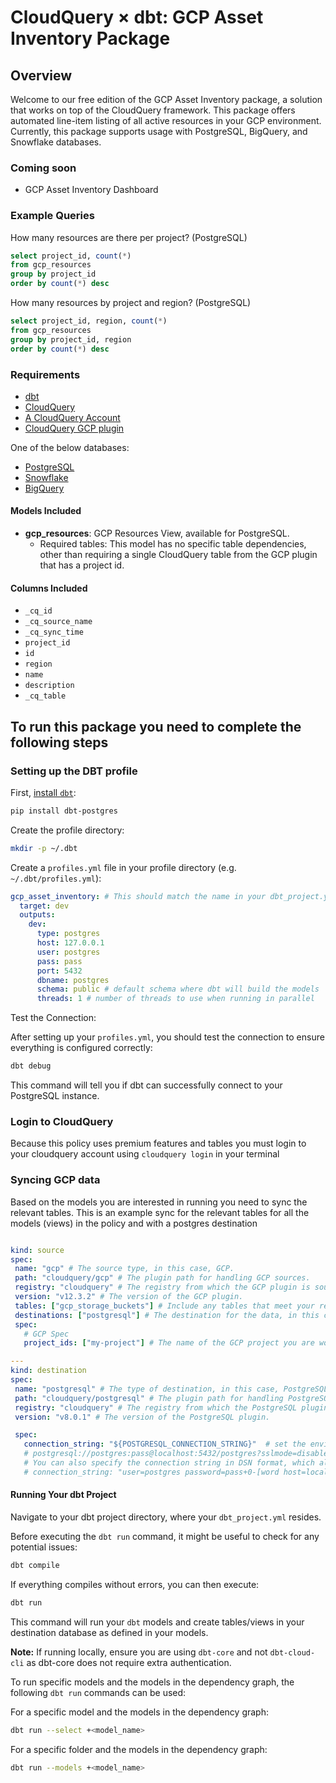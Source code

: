 # CloudQuery &times; dbt: GCP Asset Inventory Package
## Overview

Welcome to our free edition of the GCP Asset Inventory package, a solution that works on top of the CloudQuery framework. This package offers automated line-item listing of all active resources in your GCP environment. Currently, this package supports usage with PostgreSQL, BigQuery, and Snowflake databases. 

### Coming soon
- GCP Asset Inventory Dashboard

### Example Queries

How many resources are there per project? (PostgreSQL)
```sql
select project_id, count(*)
from gcp_resources
group by project_id
order by count(*) desc
```

How many resources by project and region? (PostgreSQL)
```sql
select project_id, region, count(*)
from gcp_resources
group by project_id, region
order by count(*) desc
```

### Requirements

- [dbt](https://docs.getdbt.com/docs/core/pip-install)
- [CloudQuery](https://www.cloudquery.io/docs/quickstart)
- [A CloudQuery Account](https://www.cloudquery.io/auth/register)
- [CloudQuery GCP plugin](https://hub.cloudquery.io/plugins/source/cloudquery/gcp)
 
One of the below databases:

- [PostgreSQL](https://hub.cloudquery.io/plugins/destination/cloudquery/postgresql)
- [Snowflake](https://hub.cloudquery.io/plugins/destination/cloudquery/snowflake)
- [BigQuery](https://hub.cloudquery.io/plugins/destination/cloudquery/bigquery)

#### Models Included

- **gcp_resources**: GCP Resources View, available for PostgreSQL.
  - Required tables: This model has no specific table dependencies, other than requiring a single CloudQuery table from the GCP plugin that has a project id. 

#### Columns Included

- `_cq_id`
- `_cq_source_name`
- `_cq_sync_time`
- `project_id`
- `id`
- `region`
- `name`
- `description`
- `_cq_table`

## To run this package you need to complete the following steps

### Setting up the DBT profile
First, [install `dbt`](https://docs.getdbt.com/docs/core/pip-install):
```bash
pip install dbt-postgres
```

Create the profile directory:

```bash
mkdir -p ~/.dbt
```

Create a `profiles.yml` file in your profile directory (e.g. `~/.dbt/profiles.yml`):

```yaml
gcp_asset_inventory: # This should match the name in your dbt_project.yml
  target: dev
  outputs:
    dev:
      type: postgres
      host: 127.0.0.1
      user: postgres
      pass: pass
      port: 5432
      dbname: postgres
      schema: public # default schema where dbt will build the models
      threads: 1 # number of threads to use when running in parallel
```

Test the Connection:

After setting up your `profiles.yml`, you should test the connection to ensure everything is configured correctly:

```bash
dbt debug
```

This command will tell you if dbt can successfully connect to your PostgreSQL instance.

### Login to CloudQuery
Because this policy uses premium features and tables you must login to your cloudquery account using
`cloudquery login` in your terminal

### Syncing GCP data
Based on the models you are interested in running you need to sync the relevant tables.
This is an example sync for the relevant tables for all the models (views) in the policy and with a postgres destination

 ```yml

kind: source
spec:
  name: "gcp" # The source type, in this case, GCP.
  path: "cloudquery/gcp" # The plugin path for handling GCP sources.
  registry: "cloudquery" # The registry from which the GCP plugin is sourced.
  version: "v12.3.2" # The version of the GCP plugin.
  tables: ["gcp_storage_buckets"] # Include any tables that meet your requirements, separated by commas
  destinations: ["postgresql"] # The destination for the data, in this case, PostgreSQL.
  spec:
    # GCP Spec
    project_ids: ["my-project"] # The name of the GCP project you are working in

---
kind: destination
spec:
  name: "postgresql" # The type of destination, in this case, PostgreSQL.
  path: "cloudquery/postgresql" # The plugin path for handling PostgreSQL as a destination.
  registry: "cloudquery" # The registry from which the PostgreSQL plugin is sourced.
  version: "v8.0.1" # The version of the PostgreSQL plugin.

  spec:
    connection_string: "${POSTGRESQL_CONNECTION_STRING}"  # set the environment variable in a format like 
    # postgresql://postgres:pass@localhost:5432/postgres?sslmode=disable
    # You can also specify the connection string in DSN format, which allows for special characters in the password:
    # connection_string: "user=postgres password=pass+0-[word host=localhost port=5432 dbname=postgres"

 ```

#### Running Your dbt Project

Navigate to your dbt project directory, where your `dbt_project.yml` resides.

Before executing the `dbt run` command, it might be useful to check for any potential issues:

```bash
dbt compile
```

If everything compiles without errors, you can then execute:

```bash
dbt run
```

This command will run your `dbt` models and create tables/views in your destination database as defined in your models.

**Note:** If running locally, ensure you are using `dbt-core` and not `dbt-cloud-cli` as dbt-core does not require extra authentication.

To run specific models and the models in the dependency graph, the following `dbt run` commands can be used:

For a specific model and the models in the dependency graph:

```bash
dbt run --select +<model_name>
```

For a specific folder and the models in the dependency graph:

```bash
dbt run --models +<model_name>
```

